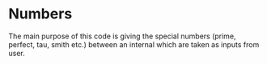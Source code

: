 # Numbers
The main purpose of this code is giving the special numbers (prime, perfect, tau, smith etc.) between an internal which are taken as inputs from user. 
